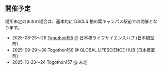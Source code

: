 ## 開催予定

場所未定のままの場合は、基本的に DBCLS 柏の葉キャンパス駅前での開催となります。

* 2025-08-25〜26 [Togothon155](https://github.com/dbcls/Togothon/wiki/Togothon155) @ 日本橋ライフサイエンスハブ (日本橋室町)
* 2025-09-29〜30 Togothon156 @ GLOBAL LIFESCIENCE HUB (日本橋室町)
* 2025-10-23〜24 Togothon157 @ 未定

